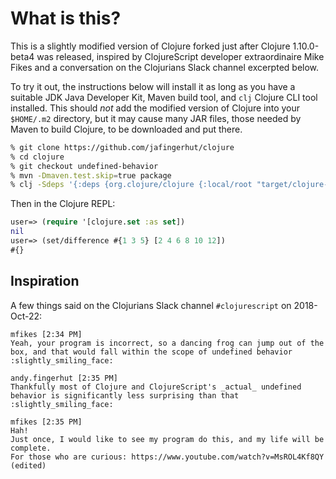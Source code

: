 # What is this?

This is a slightly modified version of Clojure forked just after
Clojure 1.10.0-beta4 was released, inspired by ClojureScript developer
extraordinaire Mike Fikes and a conversation on the Clojurians Slack
channel excerpted below.

To try it out, the instructions below will install it as long as you
have a suitable JDK Java Developer Kit, Maven build tool, and `clj`
Clojure CLI tool installed.  This should _not_ add the modified
version of Clojure into your `$HOME/.m2` directory, but it may cause
many JAR files, those needed by Maven to build Clojure, to be
downloaded and put there.

```bash
% git clone https://github.com/jafingerhut/clojure
% cd clojure
% git checkout undefined-behavior
% mvn -Dmaven.test.skip=true package
% clj -Sdeps '{:deps {org.clojure/clojure {:local/root "target/clojure-1.10.0-master-SNAPSHOT.jar"}}}'
```

Then in the Clojure REPL:

```clojure
user=> (require '[clojure.set :as set])
nil
user=> (set/difference #{1 3 5} [2 4 6 8 10 12])
#{}
```


## Inspiration

A few things said on the Clojurians Slack channel `#clojurescript` on
2018-Oct-22:

```
mfikes [2:34 PM]
Yeah, your program is incorrect, so a dancing frog can jump out of the box, and that would fall within the scope of undefined behavior :slightly_smiling_face:

andy.fingerhut [2:35 PM]
Thankfully most of Clojure and ClojureScript's _actual_ undefined behavior is significantly less surprising than that :slightly_smiling_face:

mfikes [2:35 PM]
Hah!
Just once, I would like to see my program do this, and my life will be complete.
For those who are curious: https://www.youtube.com/watch?v=MsROL4Kf8QY (edited)
```
